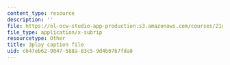 ```yaml
---
content_type: resource
description: ''
file: https://ol-ocw-studio-app-production.s3.amazonaws.com/courses/21g-101-chinese-i-regular-fall-2014/c647eb629047588a83c59d4b07b7fda8_pVJ6E-jUeb0.vtt
file_type: application/x-subrip
resourcetype: Other
title: 3play caption file
uid: c647eb62-9047-588a-83c5-9d4b07b7fda8
---
```

